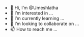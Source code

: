 - 👋 Hi, I’m @Umeshlatha
- 👀 I’m interested in ...
- 🌱 I’m currently learning ...
- 💞️ I’m looking to collaborate on ...
- 📫 How to reach me ...

<!---
Umeshlatha/Umeshlatha is a ✨ special ✨ repository because its `README.md` (this file) appears on your GitHub profile.
You can click the Preview link to take a look at your changes.
--->

